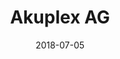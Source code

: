 ﻿---
title:          "Akuplex AG"
date:           "2018-07-05"
draft:          false
robotsExclude:  true
forceNowrap:    false
---
